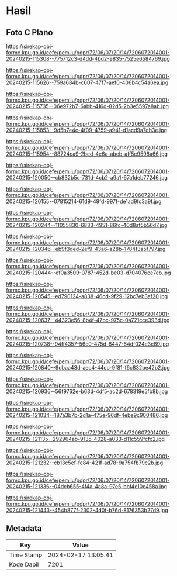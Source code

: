 # Hasil

## Foto C Plano

https://sirekap-obj-formc.kpu.go.id/cefe/pemilu/pdpr/72/06/07/20/14/7206072014001-20240215-115308--775712c3-d4dd-4bd2-9835-7525e6584769.jpg

https://sirekap-obj-formc.kpu.go.id/cefe/pemilu/pdpr/72/06/07/20/14/7206072014001-20240215-115626--759a684b-c607-47f7-aef0-406b4c54a6ea.jpg

https://sirekap-obj-formc.kpu.go.id/cefe/pemilu/pdpr/72/06/07/20/14/7206072014001-20240215-115735--06e972b7-6abb-416d-82d5-2b3e5597a8ab.jpg

https://sirekap-obj-formc.kpu.go.id/cefe/pemilu/pdpr/72/06/07/20/14/7206072014001-20240215-115853--9d5b7e4c-4f09-4759-a941-d1acd9a7db3e.jpg

https://sirekap-obj-formc.kpu.go.id/cefe/pemilu/pdpr/72/06/07/20/14/7206072014001-20240215-115954--88724ca9-2bcd-4e6a-abeb-aff5e9598a66.jpg

https://sirekap-obj-formc.kpu.go.id/cefe/pemilu/pdpr/72/06/07/20/14/7206072014001-20240215-120050--cb832b5c-731d-4cb2-a9a1-67a1deb77246.jpg

https://sirekap-obj-formc.kpu.go.id/cefe/pemilu/pdpr/72/06/07/20/14/7206072014001-20240215-120155--07815214-61d9-49fd-997f-de1ad9fc3a9f.jpg

https://sirekap-obj-formc.kpu.go.id/cefe/pemilu/pdpr/72/06/07/20/14/7206072014001-20240215-120244--11055830-6833-4951-86fc-40d8af5b56d7.jpg

https://sirekap-obj-formc.kpu.go.id/cefe/pemilu/pdpr/72/06/07/20/14/7206072014001-20240215-120346--eb9f3ded-2ef9-43a6-a28b-1784f3a5f797.jpg

https://sirekap-obj-formc.kpu.go.id/cefe/pemilu/pdpr/72/06/07/20/14/7206072014001-20240215-120444--ef0a3509-0787-452d-be03-d704076ce7eb.jpg

https://sirekap-obj-formc.kpu.go.id/cefe/pemilu/pdpr/72/06/07/20/14/7206072014001-20240215-120545--ed790124-a838-46cd-9f29-12bc7eb3af20.jpg

https://sirekap-obj-formc.kpu.go.id/cefe/pemilu/pdpr/72/06/07/20/14/7206072014001-20240215-120637--44323e56-8b4f-47bc-975c-0a721cce393d.jpg

https://sirekap-obj-formc.kpu.go.id/cefe/pemilu/pdpr/72/06/07/20/14/7206072014001-20240215-120738--94ff4357-56c0-475d-8447-64df024e3c89.jpg

https://sirekap-obj-formc.kpu.go.id/cefe/pemilu/pdpr/72/06/07/20/14/7206072014001-20240215-120840--9dbaa43d-aec4-44cb-9f81-f6c832be42b2.jpg

https://sirekap-obj-formc.kpu.go.id/cefe/pemilu/pdpr/72/06/07/20/14/7206072014001-20240215-120936--56f9762e-b63d-4df5-ac2d-678319e5fb8b.jpg

https://sirekap-obj-formc.kpu.go.id/cefe/pemilu/pdpr/72/06/07/20/14/7206072014001-20240215-121034--187a3b7b-2d1a-475e-96df-4ebe9c900486.jpg

https://sirekap-obj-formc.kpu.go.id/cefe/pemilu/pdpr/72/06/07/20/14/7206072014001-20240215-121135--292964ab-9135-4028-a033-d11c559fcfc2.jpg

https://sirekap-obj-formc.kpu.go.id/cefe/pemilu/pdpr/72/06/07/20/14/7206072014001-20240215-121232--cb13c5ef-fc84-421f-ad78-9a754fb79c2b.jpg

https://sirekap-obj-formc.kpu.go.id/cefe/pemilu/pdpr/72/06/07/20/14/7206072014001-20240215-121336--04dcb655-4f4a-4a8a-97e5-bbf4e10e458a.jpg

https://sirekap-obj-formc.kpu.go.id/cefe/pemilu/pdpr/72/06/07/20/14/7206072014001-20240215-121443--454b877f-2302-4d0f-b76d-8176353b27d9.jpg


## Metadata

| Key        | Value               |
| ---------- | ------------------- |
| Time Stamp | 2024-02-17 13:05:41 |
| Kode Dapil | 7201                |



